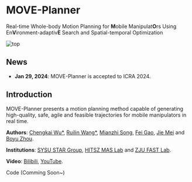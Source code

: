 # MOVE-Planner

Real-time Whole-body Motion Planning for **M**obile Manipulat**O**rs Using En**V**ironment-adaptiv**E** Search and Spatial-temporal Optimization

![top](attachment/top.png)

## News

- **Jan 29, 2024**: MOVE-Planner is accepted to ICRA 2024.

## Introduction

MOVE-Planner presents a motion planning method capable of generating high-quality, safe, agile and feasible trajectories for mobile manipulators in real time.

**Authors**: [Chengkai Wu*](http://ck1201.github.io/), [Ruilin Wang*](https://github.com/Ruilin-W), [Mianzhi Song](http://sysu-star.com/), [Fei Gao](http://zju-fast.com/fei-gao/), [Jie Mei](https://scholar.google.com/citations?user=tyQm5IkAAAAJ&hl=zh-CN) and [Boyu Zhou](http://sysu-star.com/).

**Institutions**: [SYSU STAR Group](http://sysu-star.com/), [HITSZ MAS Lab](https://hitsz-mas.github.io/mas-lab-website/) and [ZJU FAST Lab](http://zju-fast.com/).

**Video**: [Bilibili](https://www.bilibili.com/video/BV1Wz4y1V7vL), [YouTube](https://www.youtube.com/watch?v=iYdAEZ3z11s).

Code (Comming Soon~)